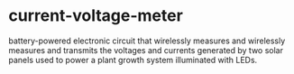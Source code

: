 # current-voltage-meter
battery-powered electronic circuit that wirelessly measures and wirelessly measures and transmits the voltages and currents generated by two solar panels used to power a plant growth system illuminated with LEDs.

